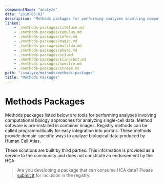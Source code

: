 ```yaml
---
componentName: "analyze"
date: "2018-05-03"
description: "Methods packages for performing analyses involving computational biology approaches for analyzing single-cell data."
linked:
    - ./methods-packages/citefuse.md
    - ./methods-packages/cumulus.md
    - ./methods-packages/infer.md
    - ./methods-packages/magic.md
    - ./methods-packages/matilda.md
    - ./methods-packages/phate.md
    - ./methods-packages/sc3.md
    - ./methods-packages/slingshot.md
    - ./methods-packages/spectre.md
    - ./methods-packages/stream.md
path: "/analyze/methods/methods-packages"
title: "Methods Packages"
---
```


# Methods Packages

Methods packages listed below are tools for performing analyses involving computational biology approaches for analyzing single-cell data. Method software is pre-installed in container images. Registry methods can be called programmatically for easy integration into portals. These methods provide domain-specific ways to analyze biological data produced by Human Cell Atlas.

These solutions are built by third parties. This information is provided as a service to the community and does not constitute an endorsement by the HCA.

> Are you developing a package that can consume HCA data? Please [submit it](/contribute/analysis-tools-registry) for inclusion in the registry.
